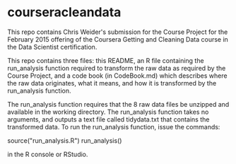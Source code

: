 # courseracleandata

This repo contains Chris Weider's submission for the Course Project for the February 2015 offering of the Coursera Getting and Cleaning Data course in the Data Scientist certification.

This repo contains three files: this README, an R file containing the run_analysis function required to transform the raw data as required by the Course Project, and a code book (in CodeBook.md) which describes where the raw data originates, what it means, and how it is transformed by the run_analysis function. 

The run_analysis function requires that the 8 raw data files be unzipped and available in the working directory. The run_analysis function takes no arguments, and outputs a text file called tidydata.txt that contains the transformed data. To run the run_analysis function, issue the commands:

source("run_analysis.R")
run_analysis()

in the R console or RStudio.